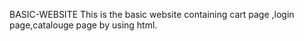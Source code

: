 BASIC-WEBSITE
This is the basic  website containing cart page ,login page,catalouge page by using html.
